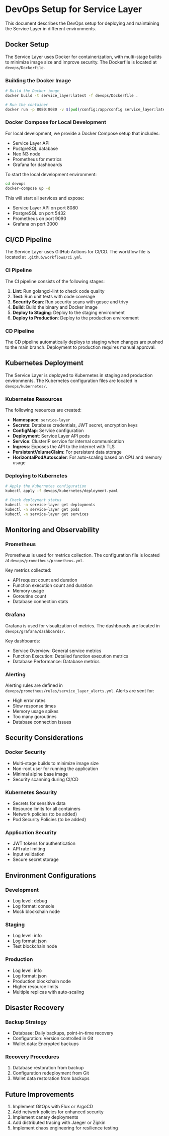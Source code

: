 # DevOps Setup for Service Layer

This document describes the DevOps setup for deploying and maintaining the Service Layer in different environments.

## Docker Setup

The Service Layer uses Docker for containerization, with multi-stage builds to minimize image size and improve security. The Dockerfile is located at `devops/Dockerfile`.

### Building the Docker Image

```bash
# Build the Docker image
docker build -t service_layer:latest -f devops/Dockerfile .

# Run the container
docker run -p 8080:8080 -v $(pwd)/config:/app/config service_layer:latest
```

### Docker Compose for Local Development

For local development, we provide a Docker Compose setup that includes:

- Service Layer API
- PostgreSQL database
- Neo N3 node
- Prometheus for metrics
- Grafana for dashboards

To start the local development environment:

```bash
cd devops
docker-compose up -d
```

This will start all services and expose:
- Service Layer API on port 8080
- PostgreSQL on port 5432
- Prometheus on port 9090
- Grafana on port 3000

## CI/CD Pipeline

The Service Layer uses GitHub Actions for CI/CD. The workflow file is located at `.github/workflows/ci.yml`.

### CI Pipeline

The CI pipeline consists of the following stages:

1. **Lint**: Run golangci-lint to check code quality
2. **Test**: Run unit tests with code coverage
3. **Security Scan**: Run security scans with gosec and trivy
4. **Build**: Build the binary and Docker image
5. **Deploy to Staging**: Deploy to the staging environment
6. **Deploy to Production**: Deploy to the production environment

### CD Pipeline

The CD pipeline automatically deploys to staging when changes are pushed to the main branch. Deployment to production requires manual approval.

## Kubernetes Deployment

The Service Layer is deployed to Kubernetes in staging and production environments. The Kubernetes configuration files are located in `devops/kubernetes/`.

### Kubernetes Resources

The following resources are created:

- **Namespace**: `service-layer`
- **Secrets**: Database credentials, JWT secret, encryption keys
- **ConfigMap**: Service configuration
- **Deployment**: Service Layer API pods
- **Service**: ClusterIP service for internal communication
- **Ingress**: Exposes the API to the internet with TLS
- **PersistentVolumeClaim**: For persistent data storage
- **HorizontalPodAutoscaler**: For auto-scaling based on CPU and memory usage

### Deploying to Kubernetes

```bash
# Apply the Kubernetes configuration
kubectl apply -f devops/kubernetes/deployment.yaml

# Check deployment status
kubectl -n service-layer get deployments
kubectl -n service-layer get pods
kubectl -n service-layer get services
```

## Monitoring and Observability

### Prometheus

Prometheus is used for metrics collection. The configuration file is located at `devops/prometheus/prometheus.yml`.

Key metrics collected:
- API request count and duration
- Function execution count and duration
- Memory usage
- Goroutine count
- Database connection stats

### Grafana

Grafana is used for visualization of metrics. The dashboards are located in `devops/grafana/dashboards/`.

Key dashboards:
- Service Overview: General service metrics
- Function Execution: Detailed function execution metrics
- Database Performance: Database metrics

### Alerting

Alerting rules are defined in `devops/prometheus/rules/service_layer_alerts.yml`. Alerts are sent for:

- High error rates
- Slow response times
- Memory usage spikes
- Too many goroutines
- Database connection issues

## Security Considerations

### Docker Security

- Multi-stage builds to minimize image size
- Non-root user for running the application
- Minimal alpine base image
- Security scanning during CI/CD

### Kubernetes Security

- Secrets for sensitive data
- Resource limits for all containers
- Network policies (to be added)
- Pod Security Policies (to be added)

### Application Security

- JWT tokens for authentication
- API rate limiting
- Input validation
- Secure secret storage

## Environment Configurations

### Development

- Log level: debug
- Log format: console
- Mock blockchain node

### Staging

- Log level: info
- Log format: json
- Test blockchain node

### Production

- Log level: info
- Log format: json
- Production blockchain node
- Higher resource limits
- Multiple replicas with auto-scaling

## Disaster Recovery

### Backup Strategy

- Database: Daily backups, point-in-time recovery
- Configuration: Version controlled in Git
- Wallet data: Encrypted backups

### Recovery Procedures

1. Database restoration from backup
2. Configuration redeployment from Git
3. Wallet data restoration from backups

## Future Improvements

1. Implement GitOps with Flux or ArgoCD
2. Add network policies for enhanced security
3. Implement canary deployments
4. Add distributed tracing with Jaeger or Zipkin
5. Implement chaos engineering for resilience testing